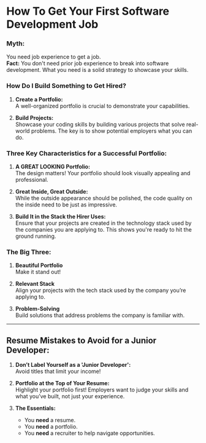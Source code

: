 # How To Get Your First Software Development Job

### Myth:
You need job experience to get a job.  
**Fact:** You don't need prior job experience to break into software development. What you need is a solid strategy to showcase your skills.

### How Do I Build Something to Get Hired?

1. **Create a Portfolio:**  
   A well-organized portfolio is crucial to demonstrate your capabilities.
   
2. **Build Projects:**  
   Showcase your coding skills by building various projects that solve real-world problems. The key is to show potential employers what you can do.

### Three Key Characteristics for a Successful Portfolio:

1. **A GREAT LOOKING Portfolio:**  
   The design matters! Your portfolio should look visually appealing and professional.

2. **Great Inside, Great Outside:**  
   While the outside appearance should be polished, the code quality on the inside need to be just as impressive.

3. **Build It in the Stack the Hirer Uses:**  
   Ensure that your projects are created in the technology stack used by the companies you are applying to. This shows you're ready to hit the ground running.

### The Big Three:

1. **Beautiful Portfolio**  
   Make it stand out!

2. **Relevant Stack**  
   Align your projects with the tech stack used by the company you’re applying to.

3. **Problem-Solving**  
   Build solutions that address problems the company is familiar with.

---

## Resume Mistakes to Avoid for a Junior Developer:

1. **Don’t Label Yourself as a 'Junior Developer':**  
   Avoid titles that limit your income!

2. **Portfolio at the Top of Your Resume:**  
   Highlight your portfolio first! Employers want to judge your skills and what you’ve built, not just your experience.

3. **The Essentials:**  
   - You **need** a resume.
   - You **need** a portfolio.
   - You **need** a recruiter to help navigate opportunities.